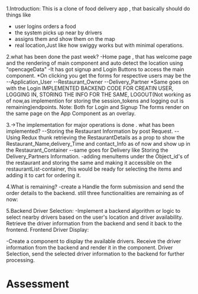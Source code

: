 1.Introduction:
This is a clone of food delivery app , that basically should do things like
- user logins orders a food
- the system picks up near by drivers
- assigns them and show them on the map
- real location,Just like how swiggy works but with minimal operations.


2.what has been done the past week?
-Home page , that has welcome page and the rendering of main component and auto detect the location using "opencageData"
-It has got signup and Login Buttons to access the main component.
*On clicking you get the forms for respective users may be the
--Application_User
--Restaurant_Owner
--Delivery_Partner
*Same goes on with the Login 
IMPLEMENTED BACKEND CODE FOR CREATIN USER, LOGGING IN, STORING THE INFO FOR THE SAME, LOGOUT(Not working as of now,as implemention for storing the session_tokens and logging out is remaining)endpoints.
Note: Both for Login and Signup The forms render on the same page on the App Component as an overlay.


3.->The implementation for major operations is done .
  what has been implemented?
--Storing the Restaurant Information by post Request.
--Using Redux thunk retrieving the RestaurantDetails as a prop to show the Restaurant_Name,delivery_Time and contact_Info as of now and show up in the Restaurant_Container
--same goes for Delivery like Storing the Delivery_Partners Information.
-adding menuItems under the Object_id's of the restaurant and storing the same and making it accessible on the restaurantList-container, this would be ready for selecting the items and adding it to cart for ordering it.

4.What is remaining?
-create a Handle the form submission and send the order details to the backend.
still three functionalities are remaining as of now:

5.Backend Driver Selection:
-Implement a backend algorithm or logic to select nearby drivers based on the user's location and driver availability.
Retrieve the driver information from the backend and send it back to the frontend.
Frontend Driver Display:

-Create a component to display the available drivers.
Receive the driver information from the backend and render it in the component.
Driver Selection, send the selected driver information to the backend for further processing.

  
# Assessment
